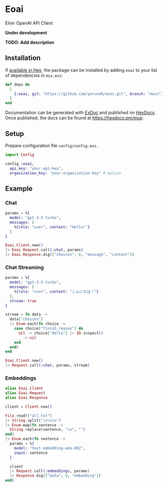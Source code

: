 # Eoai

Elixir OpenAI API Client

**Under development**

**TODO: Add description**

## Installation

If [available in Hex](https://hex.pm/docs/publish), the package can be installed
by adding `eoai` to your list of dependencies in `mix.exs`:

```elixir
def deps do
  [
    {:eoai, git: "https://github.com/yorunoR/eoai.git", branch: "main"}
  ]
end
```

Documentation can be generated with [ExDoc](https://github.com/elixir-lang/ex_doc)
and published on [HexDocs](https://hexdocs.pm). Once published, the docs can
be found at <https://hexdocs.pm/eoai>.

## Setup

Prepare configuration file `config/config.exs`.

```elixir
import Config

config :eoai,
  api_key: "your-api-key",
  organization_key: "your-organization-key" # option
```

## Example

### Chat

```elixir
params = %{
  model: "gpt-3.5-turbo",
  messages: [
    %{role: "user", content: "Hello!"}
  ]
}

Eoai.Client.new()
|> Eoai.Request.call(:chat, params)
|> Eoai.Response.dig(["choices", 0, "message", "content"])
```

### Chat Streaming

```elixir
params = %{
  model: "gpt-3.5-turbo",
  messages: [
    %{role: "user", content: "こんにちは！"}
  ],
  stream: true
}

stream = fn data ->
  data["choices"]
  |> Enum.each(fn choice ->
    case choice["finish_reason"] do
      nil -> choice["delta"] |> IO.inspect()
      _ -> nil
    end
  end)
end

Eoai.Client.new()
|> Request.call(:chat, params, stream)
```

### Embeddings

```elixir
alias Eoai.Client
alias Eoai.Request
alias Eoai.Response

client = Client.new()

File.read!("all.txt")
|> String.split("\n\n\n")
|> Enum.map(fn sentence ->
  String.replace(sentence, "\n", "")
end)
|> Enum.each(fn sentence ->
  params = %{
    model: "text-embedding-ada-002",
    input: sentence
  }

  client
  |> Request.call(:embeddings, params)
  |> Response.dig(["data", 0, "embedding"])
end)
```

